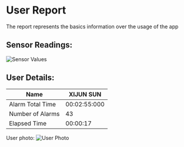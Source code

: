 # User Report
The report represents the basics information over the usage of the app
## Sensor Readings:
![Sensor Values](C:\Users\icadmin\user_ui\gui/data/img/graphs/graph_20240829143059_2.png)
## User Details:
| Name | XIJUN  SUN |
| --- | --- |
| Alarm Total Time | 00:02:55:000 |
| Number of Alarms | 43 |
| Elapsed Time | 00:00:17 |
User photo:
![User Photo](C:/Users/icadmin/Pictures/yanyan.jpg)
